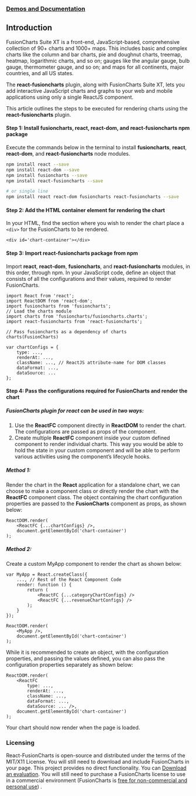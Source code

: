 ### [Demos and Documentation](http://fusioncharts.github.io/react-fusioncharts-components/)

## Introduction

FusionCharts Suite XT is a front-end, JavaScript-based, comprehensive collection of 90+ charts and  1000+ maps. This includes basic and complex charts like the column and bar charts, pie and doughnut charts, treemap, heatmap, logarithmic charts, and so on; gauges like the angular gauge, bulb gauge, thermometer gauge, and so on; and maps for all continents, major countries, and all US states.

The **react-fusioncharts** plugin, along with FusionCharts Suite XT, lets you add interactive JavaScript charts and graphs to your web and mobile applications using only a single ReactJS component.

This article outlines the steps to be executed for rendering charts using the **react-fusioncharts** plugin.

#### Step 1: Install **fusioncharts**, **react**, **react-dom**, and **react-fusioncharts** npm package
Execute the commands below in the terminal to install **fusioncharts**, **react**, **react-dom**, and **react-fusioncharts** node modules.

```sh
npm install react --save
npm install react-dom --save
npm install fusioncharts --save
npm install react-fusioncharts --save

# or single line
npm install react react-dom fusioncharts react-fusioncharts --save
```

#### Step 2: Add the HTML container element for rendering the chart

In your HTML, find the section where you wish to render the chart place a `<div>` for the FusionCharts to be rendered.

`<div id='chart-container'></div>`

#### Step 3: Import react-fusioncharts package from npm

Import **react**, **react-dom**, **fusioncharts**, and **react-fusioncharts** modules, in this order, through npm. In your JavaScript code, define an object that consists of all the configurations and their values, required to render FusionCharts.

```
import React from 'react';
import ReactDOM from 'react-dom';
import fusioncharts from 'fusioncharts';
// Load the charts module
import charts from 'fusioncharts/fusioncharts.charts';
import react-fusioncharts from 'react-fusioncharts';

// Pass fusioncharts as a dependency of charts
charts(FusionCharts)

var chartConfigs = {
    type: ...,
    renderAt: ...,
    className: ..., // ReactJS attribute-name for DOM classes
    dataFormat: ...,
    dataSource: ...
};
```

#### Step 4: Pass the configurations required for FusionCharts and render the chart
##### FusionCharts plugin for **react** can be used in two ways:
1. Use the **ReactFC** component directly in **ReactDOM** to render the chart. The configurations are passed as props of the component.
2. Create multiple **ReactFC** component inside your custom defined component to render individual charts. This way you would be able to hold the state in your custom component and will be able to perform various activities using the component’s lifecycle hooks. 

##### Method 1:
Render the chart in the **React** application for a standalone chart, we can choose to make a component class or directly render the chart with the **ReactFC** component class. The object containing the chart configuration properties are passed to the **FusionCharts** component as props, as shown below:

```
ReactDOM.render(
    <ReactFC {...chartConfigs} />,
    document.getElementById('chart-container')
);
```

##### Method 2:
Create a custom MyApp component to render the chart as shown below:

```
var MyApp = React.createClass({
    ..., // Rest of the React Component Code
    render: function () {
        return (
            <ReactFC {...categoryChartConfigs} />
            <ReactFC {...revenueChartConfigs} />
        );
    }
});

ReactDOM.render(
    <MyApp />,
    document.getElementById('chart-container')
);
```

While it is recommended to create an object, with the configuration properties, and passing the values defined, you can also pass the configuration properties separately as shown below:

```
ReactDOM.render(
    <ReactFC
        type: ...,
        renderAt: ...,
        className: ...,
        dataFormat: ...,
        dataSource: ... />,
    document.getElementById('chart-container')
);
```

Your chart should now render when the page is loaded.

### Licensing
React-FusionCharts is open-source and distributed under the terms of the MIT/X11 License. You will still need to download and include FusionCharts in your page. This project provides no direct functionality. You can [Download an evaluation](http://fusioncharts.com/download/). You will still need to purchase a FusionCharts license to use in a commercial environment (FusionCharts is [free for non-commercial and personal use](http://www.fusioncharts.com/download/free/)) .
